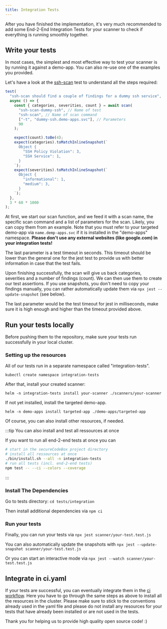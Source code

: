 ```yaml
---
title: Integration Tests
---
```

 
After you have finished the implementation, it's very much recommended to add some End-2-End Integration Tests
for your scanner to check if everything is running smoothly together. 

## Write your tests

In most cases, the simplest and most effective way
to test your scanner is by running it against a demo-app. You can also re-use one of the examples you provided. 

Let's have a look at the [ssh-scan](https://github.com/secureCodeBox/secureCodeBox/blob/main/tests/integration/scanner/ssh-scan.test.js) test to understand all the steps required:

```javascript
test(
  "ssh-scan should find a couple of findings for a dummy ssh service",
  async () => {
    const { categories, severities, count } = await scan(
      "ssh-scan-dummy-ssh", // Name of test
      "ssh-scan", // Name of scan command 
      ["-t", "dummy-ssh.demo-apps.svc"], // Parameters
      90
    );

    expect(count).toBe(4);
    expect(categories).toMatchInlineSnapshot(`
      Object {
        "SSH Policy Violation": 3,
        "SSH Service": 1,
      }
    `);
    expect(severities).toMatchInlineSnapshot(`
      Object {
        "informational": 1,
        "medium": 3,
      }
    `);
  },
  3 * 60 * 1000
);
```

At first, we start our scan function, and we feed it with a scan name, the specific scan command and a list of parameters
for the scan. Likely, you can copy them from an example. Note that you must refer to your targeted demo-app via 
`name.demp-apps.svc` if it is installed in the "demo-apps" namespace. 
**Please don't use any external websites (like google.com) in your integration tests!** 

The last parameter is a test timeout in seconds. This timeout should be lower than the general one for the jest test 
to provide us with better information in case that the test fails.

Upon finishing successfully, the scan will give us back categories, severities and a number of findings (count). 
We can then use them to create our test assertions. If you use snapshots, you don't need to copy your findings manually,
you can rather automatically update them via `npx jest --update-snapshot` (see below).

The last parameter would be the test timeout for jest in milliseconds, make sure it is high enough and 
higher than the timeout provided above.  

## Run your tests locally

Before pushing them to the repository, make sure your tests run successfully in your local cluster. 

### Setting up the resources

All of our tests run in a separate namespace called "integration-tests". 

`kubectl create namespace integration-tests`

After that, install your created scanner:

`helm -n integration-tests install your-scanner ./scanners/your-scanner`

If not yet installed, install the targeted demo-app. 

`helm -n demo-apps install targeted-app ./demo-apps/targeted-app`

Of course, you can also install other resources, if needed.

:::tip You can also install and test all ressources at once

  If you want to run all end-2-end tests at once you can

  ```bash
  # start in the secureCodeBox project directory
  # install all ressources at once
  ./bin/install.sh --all -n integration-tests
  # run all tests (incl. end-2-end tests)
  npm test -- --ci --colors --coverage
  ```

:::


### Install The Dependencies

Go to tests directory: 
`cd tests/integration`

Then install additional dependencies via `npm ci`

### Run your tests

Finally, you can run your tests via 
`npx jest scanner/your-test.test.js`

You can also automatically update the snapshots with 
`npx jest --update-snapshot scanner/your-test.test.js`

Or you can start an interactive mode via 
`npx jest --watch scanner/your-test.test.js`

## Integrate in ci.yaml

If your tests are successful, you can eventually integrate them in the [ci workflow](https://github.com/secureCodeBox/secureCodeBox/blob/main/.github/workflows/ci.yaml#L414). Here you have to go through the
same steps as above to install all the resources in the cluster. Please make sure to stick to the conventions 
already used in the yaml file and please do not install any resources for your tests that have already been installed
or are not used in the tests.   

Thank you for helping us to provide high quality open source code! :)

